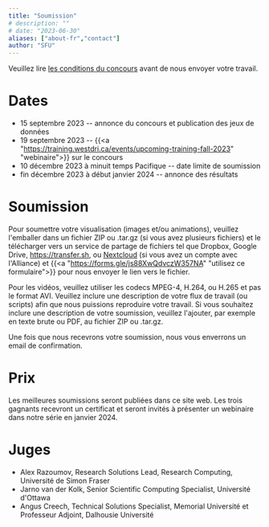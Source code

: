 ```yaml
---
title: "Soumission"
# description: ""
# date: "2023-06-30"
aliases: ["about-fr","contact"]
author: "SFU"
---
```


Veuillez lire [les conditions du concours](/fr/#conditions-du-concours) avant de nous envoyer votre travail.

# Dates

- 15 septembre 2023 -- annonce du concours et publication des jeux de données
- 19 septembre 2023 -- {{<a "https://training.westdri.ca/events/upcoming-training-fall-2023" "webinaire">}} sur le concours
- 10 décembre 2023 à minuit temps Pacifique -- date limite de soumission
- fin décembre 2023 à début janvier 2024 -- annonce des résultats

# Soumission

<!-- Nous publierons les instructions ici et dans le groupe Google du concours à l'automne. -->

Pour soumettre votre visualisation (images et/ou animations), veuillez l'emballer dans un fichier ZIP ou
.tar.gz (si vous avez plusieurs fichiers) et le télécharger vers un service de partage de fichiers tel que
Dropbox, Google Drive, https://transfer.sh, ou [Nextcloud](https://docs.alliancecan.ca/wiki/Nextcloud/fr) (si
vous avez un compte avec l'Alliance) et {{<a "https://forms.gle/js88XwQdvczW357NA" "utilisez ce formulaire">}}
pour nous envoyer le lien vers le fichier.

Pour les vidéos, veuillez utiliser les codecs  MPEG-4, H.264, ou H.265 et pas le format AVI. Veuillez inclure
une description de votre flux de travail (ou scripts) afin que nous puissions reproduire votre travail. Si
vous souhaitez inclure une description de votre soumission, veuillez l'ajouter, par exemple en texte brute ou
PDF, au fichier ZIP ou .tar.gz.

Une fois que nous recevrons votre soumission, nous vous enverrons un email de confirmation.

# Prix

Les meilleures soumissions seront publiées dans ce site web. Les trois gagnants recevront un certificat et seront invités à présenter un webinaire dans notre série en janvier 2024.

# Juges

- Alex Razoumov, Research Solutions Lead, Research Computing, Université de Simon Fraser
- Jarno van der Kolk, Senior Scientific Computing Specialist, Université d'Ottawa
- Angus Creech, Technical Solutions Specialist, Memorial Université et Professeur Adjoint, Dalhousie Université
